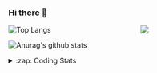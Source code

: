 ### Hi there 👋

<!--
**tao8687/tao8687** is a ✨ _special_ ✨ repository because its `README.md` (this file) appears on your GitHub profile.

Here are some ideas to get you started:

- 🔭 I’m currently working on ...
- 🌱 I’m currently learning ...
- 👯 I’m looking to collaborate on ...
- 🤔 I’m looking for help with ...
- 💬 Ask me about ...
- 📫 How to reach me: ...
- 😄 Pronouns: ...
- ⚡ Fun fact: ...
-->

<img align='right' src="https://media.giphy.com/media/M9gbBd9nbDrOTu1Mqx/giphy.gif" width="240">

  
![Top Langs](https://github-readme-stats.vercel.app/api/top-langs/?username=tao8687&layout=compact&title_color=23238E&text_color=A67D3D)

![Anurag's github stats](https://github-readme-stats.vercel.app/api?username=tao8687&show_icons=true&&text_color=A67D3D&title_color=23238E&show_icons=false&count_private=true&hide=stars)

<details>
  <summary>:zap: Coding Stats</summary>
  <br>
    
<!--START_SECTION:waka-->
![Code Time](http://img.shields.io/badge/Code%20Time-1%2C972%20hrs%2038%20mins-blue)

![Profile Views](http://img.shields.io/badge/Profile%20Views-1-blue)

**🐱 My GitHub Data** 

> 📦 1.5 MB Used in GitHub's Storage 
 > 
> 🏆 111 Contributions in the Year 2025
 > 
> 🚫 Not Opted to Hire
 > 
> 📜 62 Public Repositories 
 > 
> 🔑 24 Private Repositories 
 > 
**I'm an Early 🐤** 

```text
🌞 Morning                1714 commits        ██████████████████████░░░   88.95 % 
🌆 Daytime                90 commits          █░░░░░░░░░░░░░░░░░░░░░░░░   04.67 % 
🌃 Evening                119 commits         ██░░░░░░░░░░░░░░░░░░░░░░░   06.18 % 
🌙 Night                  4 commits           ░░░░░░░░░░░░░░░░░░░░░░░░░   00.21 % 
```
📅 **I'm Most Productive on Wednesday** 

```text
Monday                   277 commits         ████░░░░░░░░░░░░░░░░░░░░░   14.37 % 
Tuesday                  262 commits         ███░░░░░░░░░░░░░░░░░░░░░░   13.60 % 
Wednesday                333 commits         ████░░░░░░░░░░░░░░░░░░░░░   17.28 % 
Thursday                 257 commits         ███░░░░░░░░░░░░░░░░░░░░░░   13.34 % 
Friday                   273 commits         ████░░░░░░░░░░░░░░░░░░░░░   14.17 % 
Saturday                 267 commits         ███░░░░░░░░░░░░░░░░░░░░░░   13.86 % 
Sunday                   258 commits         ███░░░░░░░░░░░░░░░░░░░░░░   13.39 % 
```


📊 **This Week I Spent My Time On** 

```text
🕑︎ Time Zone: Asia/Shanghai

💬 Programming Languages: 
XML                      2 hrs 16 mins       █████░░░░░░░░░░░░░░░░░░░░   18.04 % 
Python                   1 hr 48 mins        ████░░░░░░░░░░░░░░░░░░░░░   14.42 % 
C++                      1 hr 42 mins        ███░░░░░░░░░░░░░░░░░░░░░░   13.57 % 
Other                    1 hr 26 mins        ███░░░░░░░░░░░░░░░░░░░░░░   11.52 % 
Protocol Buffer          1 hr 21 mins        ███░░░░░░░░░░░░░░░░░░░░░░   10.82 % 

🔥 Editors: 
VS Code                  12 hrs 34 mins      █████████████████████████   100.00 % 

🐱‍💻 Projects: 
SeerRobotics             4 hrs 35 mins       █████████░░░░░░░░░░░░░░░░   36.49 % 
mvsim                    2 hrs 26 mins       █████░░░░░░░░░░░░░░░░░░░░   19.47 % 
src                      2 hrs 19 mins       █████░░░░░░░░░░░░░░░░░░░░   18.45 % 
g2o                      1 hr 38 mins        ███░░░░░░░░░░░░░░░░░░░░░░   12.99 % 
slam_toolbox             49 mins             ██░░░░░░░░░░░░░░░░░░░░░░░   06.51 % 

💻 Operating System: 
Linux                    12 hrs 34 mins      █████████████████████████   100.00 % 
```

**I Mostly Code in C++** 

```text
C++                      11 repos            ████████░░░░░░░░░░░░░░░░░   32.35 % 
Python                   9 repos             ███████░░░░░░░░░░░░░░░░░░   26.47 % 
JavaScript               2 repos             █░░░░░░░░░░░░░░░░░░░░░░░░   05.88 % 
Batchfile                1 repo              █░░░░░░░░░░░░░░░░░░░░░░░░   02.94 % 
HTML                     1 repo              █░░░░░░░░░░░░░░░░░░░░░░░░   02.94 % 
```



**Timeline**

![Lines of Code chart](https://raw.githubusercontent.com/tao8687/tao8687/master/assets/bar_graph.png)


 Last Updated on 21/04/2025 01:55:02 UTC
<!--END_SECTION:waka-->
</details>
